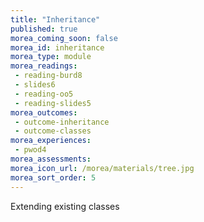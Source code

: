 ```yaml
---
title: "Inheritance"
published: true
morea_coming_soon: false
morea_id: inheritance
morea_type: module
morea_readings:
 - reading-burd8
 - slides6
 - reading-oo5
 - reading-slides5
morea_outcomes:
 - outcome-inheritance
 - outcome-classes
morea_experiences:
 - pwod4
morea_assessments:
morea_icon_url: /morea/materials/tree.jpg
morea_sort_order: 5
---
```


Extending existing classes